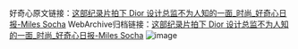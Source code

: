 好奇心原文链接：[这部纪录片拍下 Dior 设计总监不为人知的一面_时尚_好奇心日报-Miles Socha](https://www.qdaily.com/articles/4507.html)
WebArchive归档链接：[这部纪录片拍下 Dior 设计总监不为人知的一面_时尚_好奇心日报-Miles Socha](http://web.archive.org/web/20190623161220/https://www.qdaily.com/articles/4507.html)
![image](http://ww3.sinaimg.cn/large/007d5XDply1g3w3p0vtdbj30u03ieb29)